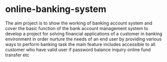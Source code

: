 # online-banking-system
The aim project is to show the working of banking account system and cover the basic function of the bank account management  system to develop a project for solving financial applications of a customer in banking environment in order nurture the needs of an end user by providing various ways to perform banking task the main feature includes accessible to all customer who have valid user if password balance inquiry online fund transfer etc 
